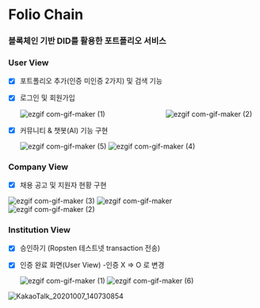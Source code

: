 # Folio Chain

###  블록체인 기반 DID를 활용한 포트폴리오 서비스



### User View

- [x] 포트폴리오 추가(인증 미인증 2가지) 및 검색 기능 

- [x] 로그인 및 회원가입 

  ![ezgif com-gif-maker (1)](https://user-images.githubusercontent.com/39898938/95290785-17662f00-08a9-11eb-8404-714944f93ace.gif)         &nbsp;&nbsp;&nbsp;&nbsp;&nbsp; &nbsp;&nbsp;&nbsp;&nbsp;&nbsp; &nbsp;&nbsp;&nbsp;&nbsp;&nbsp; &nbsp;&nbsp;&nbsp;&nbsp;&nbsp; &nbsp;&nbsp;&nbsp;&nbsp;&nbsp;           ![ezgif com-gif-maker (2)](https://user-images.githubusercontent.com/39898938/95290825-306ee000-08a9-11eb-9be5-c040a1aedf80.gif)

  



- [x] 커뮤니티 & 챗봇(AI) 기능 구현

  ![ezgif com-gif-maker (5)](https://user-images.githubusercontent.com/39898938/95290924-5eecbb00-08a9-11eb-8533-ab42d5034715.gif)                                         ![ezgif com-gif-maker (4)](https://user-images.githubusercontent.com/39898938/95290917-5a280700-08a9-11eb-8e30-f82b38994f03.gif) 

  

### Company View

- [x] 채용 공고 및 지원자 현황 구현

![ezgif com-gif-maker (3)](https://user-images.githubusercontent.com/39898938/95305017-653a6180-08c0-11eb-92be-ac46129a3025.gif)   ![ezgif com-gif-maker](https://user-images.githubusercontent.com/39898938/95305023-666b8e80-08c0-11eb-843e-37cc9c4a6cbf.gif) ![ezgif com-gif-maker (2)](https://user-images.githubusercontent.com/39898938/95305027-679cbb80-08c0-11eb-96e9-1a88050284ef.gif) 

   

### Institution View

- [x] 승인하기 (Ropsten 테스트넷 transaction 전송)

- [x] 인증 완료 화면(User View) -인증 X => O 로 변경

  

  ![ezgif com-gif-maker (1)](https://user-images.githubusercontent.com/39898938/95304740-02e16100-08c0-11eb-982b-974ad872a275.gif)                                      ![ezgif com-gif-maker (6)](https://user-images.githubusercontent.com/39898938/95305022-666b8e80-08c0-11eb-87c1-e5fd653703e9.gif) 

![KakaoTalk_20201007_140730854](https://user-images.githubusercontent.com/39898938/95306799-d11dc980-08c2-11eb-96ef-20bba71d2871.png)